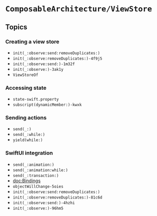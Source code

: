# ``ComposableArchitecture/ViewStore``

## Topics

### Creating a view store

- ``init(_:observe:send:removeDuplicates:)``
- ``init(_:observe:removeDuplicates:)-4f9j5``
- ``init(_:observe:send:)-1m32f``
- ``init(_:observe:)-3ak1y``
- ``ViewStoreOf``

### Accessing state

- ``state-swift.property``
- ``subscript(dynamicMember:)-kwxk``

### Sending actions

- ``send(_:)``
- ``send(_:while:)``
- ``yield(while:)``

### SwiftUI integration

- ``send(_:animation:)``
- ``send(_:animation:while:)``
- ``send(_:transaction:)``
- <doc:Bindings>
- ``objectWillChange-5oies``
- ``init(_:observe:send:removeDuplicates:)``
- ``init(_:observe:removeDuplicates:)-81c6d``
- ``init(_:observe:send:)-4hzhi``
- ``init(_:observe:)-96hm5``
